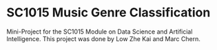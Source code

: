 # SC1015 Music Genre Classification
Mini-Project for the SC1015 Module on Data Science and Artificial Intelligence. This project was done by Low Zhe Kai and Marc Chern.

